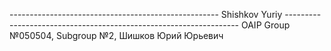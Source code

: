 ----------------------------------------------------  Shishkov Yuriy  ------------------------------------------------------------------
                                   OAIP Group №050504, Subgroup №2, Шишков Юрий Юрьевич
